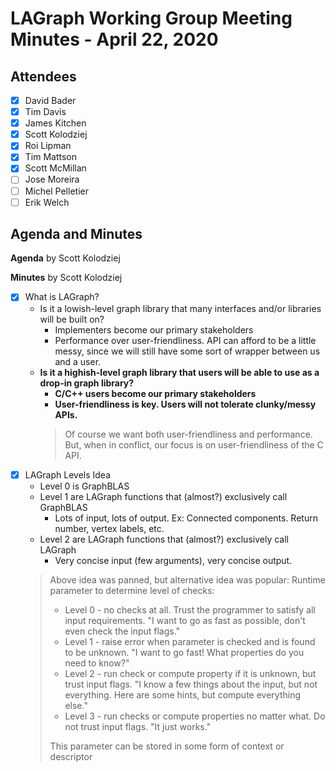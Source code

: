 # LAGraph Working Group Meeting Minutes - April 22, 2020

## Attendees
- [X] David Bader
- [X] Tim Davis
- [X] James Kitchen
- [X] Scott Kolodziej
- [X] Roi Lipman
- [X] Tim Mattson
- [X] Scott McMillan
- [ ] Jose Moreira
- [ ] Michel Pelletier
- [ ] Erik Welch

## Agenda and Minutes

**Agenda** by Scott Kolodziej

**Minutes** by Scott Kolodziej

- [X] What is LAGraph?
    * Is it a lowish-level graph library that many interfaces and/or libraries will be built on?
        - Implementers become our primary stakeholders
        - Performance over user-friendliness. API can afford to be a little messy, since we will still have some sort of wrapper between us and a user.
    * **Is it a highish-level graph library that users will be able to use as a drop-in graph library?**
        - **C/C++ users become our primary stakeholders**
        - **User-friendliness is key. Users will not tolerate clunky/messy APIs.**
        > Of course we want both user-friendliness and performance. But, when in conflict, our focus is on user-friendliness of the C API.
- [X] LAGraph Levels Idea
    * Level 0 is GraphBLAS
    * Level 1 are LAGraph functions that (almost?) exclusively call GraphBLAS
        - Lots of input, lots of output. Ex: Connected components. Return number, vertex labels, etc.
    * Level 2 are LAGraph functions that (almost?) exclusively call LAGraph
        - Very concise input (few arguments), very concise output.
    > Above idea was panned, but alternative idea was popular:
    > Runtime parameter to determine level of checks:
    >  * Level 0 - no checks at all. Trust the programmer to satisfy all input requirements. "I want to go as fast as possible, don't even check the input flags."
    >  * Level 1 - raise error when parameter is checked and is found to be unknown. "I want to go fast! What properties do you need to know?"
    >  * Level 2 - run check or compute property if it is unknown, but trust input flags. "I know a few things about the input, but not everything. Here are some hints, but compute everything else."
    >  * Level 3 - run checks or compute properties no matter what. Do not trust input flags. "It just works."
    >  
    >  This parameter can be stored in some form of context or descriptor
